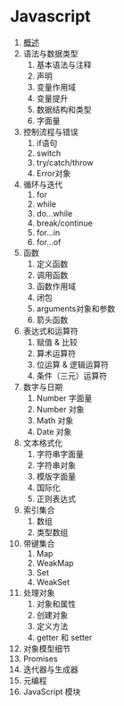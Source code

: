 # Javascript

1. [概述](01.md)
1. 语法与数据类型
    1. 基本语法与注释
    1. 声明
    1. 变量作用域
    1. 变量提升
    1. 数据结构和类型
    1. 字面量
1. 控制流程与错误
    1. if语句
    2. switch
    3. try/catch/throw
    4. Error对象
1. 循环与迭代
    1. for
    1. while
    1. do...while
    1. break/continue
    1. for...in
    1. for...of
1. 函数
    1. 定义函数
    1. 调用函数
    1. 函数作用域
    1. 闭包
    1. arguments对象和参数
    1. 箭头函数
1. 表达式和运算符
    1. 赋值 & 比较
    1. 算术运算符
    1. 位运算 & 逻辑运算符
    1. 条件（三元）运算符
1. 数字与日期
    1. Number 字面量
    1. Number 对象
    1. Math 对象
    1. Date 对象
1. 文本格式化
    1. 字符串字面量
    1. 字符串对象
    1. 模版字面量
    1. 国际化
    1. 正则表达式
1. 索引集合
    1. 数组
    1. 类型数组
1. 带键集合
    1. Map
    1. WeakMap
    1. Set
    1. WeakSet
1. 处理对象
    1. 对象和属性
    1. 创建对象
    1. 定义方法
    1. getter 和 setter
1. 对象模型细节
1. Promises
1. 迭代器与生成器
1. 元编程
1. JavaScript 模块


